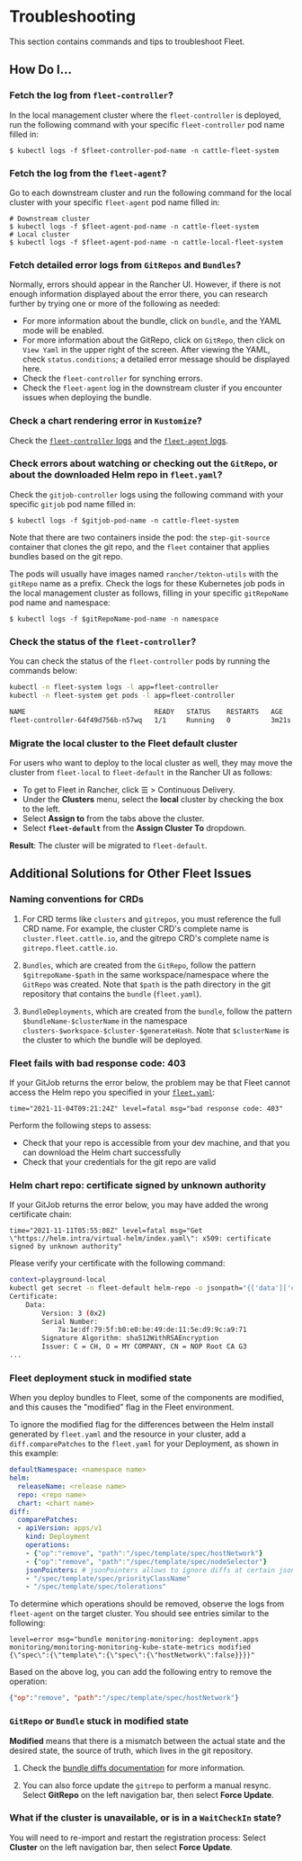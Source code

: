 # Troubleshooting

This section contains commands and tips to troubleshoot Fleet.

## **How Do I...**


### Fetch the log from `fleet-controller`?

In the local management cluster where the `fleet-controller` is deployed, run the following command with your specific `fleet-controller` pod name filled in:

```
$ kubectl logs -f $fleet-controller-pod-name -n cattle-fleet-system
```

### Fetch the log from the `fleet-agent`?

Go to each downstream cluster and run the following command for the local cluster with your specific `fleet-agent` pod name filled in:

```
# Downstream cluster
$ kubectl logs -f $fleet-agent-pod-name -n cattle-fleet-system
# Local cluster
$ kubectl logs -f $fleet-agent-pod-name -n cattle-local-fleet-system
```

### Fetch detailed error logs from `GitRepos` and `Bundles`?

Normally, errors should appear in the Rancher UI. However, if there is not enough information displayed about the error there, you can research further by trying one or more of the following as needed:

- For more information about the bundle, click on `bundle`, and the YAML mode will be enabled. 
- For more information about the GitRepo, click on `GitRepo`, then click on `View Yaml` in the upper right of the screen. After viewing the YAML, check `status.conditions`; a detailed error message should be displayed here.
- Check the `fleet-controller` for synching errors.
- Check the `fleet-agent` log in the downstream cluster if you encounter issues when deploying the bundle.

### Check a chart rendering error in `Kustomize`?

Check the [`fleet-controller` logs](./troubleshooting.md#fetch-the-log-from-fleet-controller) and the [`fleet-agent` logs](./troubleshooting.md#fetch-the-log-from-the-fleet-agent).

### Check errors about watching or checking out the `GitRepo`, or about the downloaded Helm repo in `fleet.yaml`?

Check the `gitjob-controller` logs using the following command with your specific `gitjob` pod name filled in:

```
$ kubectl logs -f $gitjob-pod-name -n cattle-fleet-system
```

Note that there are two containers inside the pod: the `step-git-source` container that clones the git repo, and the `fleet` container that applies bundles based on the git repo. 

The pods will usually have images named `rancher/tekton-utils` with the `gitRepo` name as a prefix. Check the logs for these Kubernetes job pods in the local management cluster as follows, filling in your specific `gitRepoName` pod name and namespace:

```
$ kubectl logs -f $gitRepoName-pod-name -n namespace
```

### Check the status of the `fleet-controller`?

You can check the status of the `fleet-controller` pods by running the commands below:

```bash
kubectl -n fleet-system logs -l app=fleet-controller
kubectl -n fleet-system get pods -l app=fleet-controller
```

```bash
NAME                                READY   STATUS    RESTARTS   AGE
fleet-controller-64f49d756b-n57wq   1/1     Running   0          3m21s
```

### Migrate the local cluster to the Fleet default cluster

For users who want to deploy to the local cluster as well, they may move the cluster from `fleet-local` to `fleet-default` in the Rancher UI as follows:

- To get to Fleet in Rancher, click ☰ > Continuous Delivery.
- Under the **Clusters** menu, select the **local** cluster by checking the box to the left.
- Select **Assign to** from the tabs above the cluster.
- Select **`fleet-default`** from the **Assign Cluster To** dropdown.

**Result**: The cluster will be migrated to `fleet-default`.

## **Additional Solutions for Other Fleet Issues**

### Naming conventions for CRDs

1. For CRD terms like `clusters` and `gitrepos`, you must reference the full CRD name. For example, the cluster CRD's complete name is `cluster.fleet.cattle.io`, and the gitrepo CRD's complete name is `gitrepo.fleet.cattle.io`.

1. `Bundles`, which are created from the `GitRepo`, follow the pattern `$gitrepoName-$path` in the same workspace/namespace where the `GitRepo` was created. Note that `$path` is the path directory in the git repository that contains the `bundle` (`fleet.yaml`).

1. `BundleDeployments`, which are created from the `bundle`, follow the pattern `$bundleName-$clusterName` in the namespace `clusters-$workspace-$cluster-$generateHash`. Note that `$clusterName` is the cluster to which the bundle will be deployed.

### Fleet fails with bad response code: 403

If your GitJob returns the error below, the problem may be that Fleet cannot access the Helm repo you specified in your [`fleet.yaml`](./gitrepo-structure.md):

```
time="2021-11-04T09:21:24Z" level=fatal msg="bad response code: 403"
```

Perform the following steps to assess:

- Check that your repo is accessible from your dev machine, and that you can download the Helm chart successfully
- Check that your credentials for the git repo are valid

### Helm chart repo: certificate signed by unknown authority

If your GitJob returns the error below, you may have added the wrong certificate chain:

```
time="2021-11-11T05:55:08Z" level=fatal msg="Get \"https://helm.intra/virtual-helm/index.yaml\": x509: certificate signed by unknown authority" 
```

Please verify your certificate with the following command:

```bash
context=playground-local
kubectl get secret -n fleet-default helm-repo -o jsonpath="{['data']['cacerts']}" --context $context | base64 -d | openssl x509 -text -noout
Certificate:
    Data:
        Version: 3 (0x2)
        Serial Number:
            7a:1e:df:79:5f:b0:e0:be:49:de:11:5e:d9:9c:a9:71
        Signature Algorithm: sha512WithRSAEncryption
        Issuer: C = CH, O = MY COMPANY, CN = NOP Root CA G3
...

```
### Fleet deployment stuck in modified state

When you deploy bundles to Fleet, some of the components are modified, and this causes the "modified" flag in the Fleet environment.

To ignore the modified flag for the differences between the Helm install generated by `fleet.yaml` and the resource in your cluster, add a `diff.comparePatches` to the `fleet.yaml` for your Deployment, as shown in this example:


```yaml
defaultNamespace: <namespace name> 
helm:  
  releaseName: <release name>  
  repo: <repo name> 
  chart: <chart name>
diff:  
  comparePatches:  
  - apiVersion: apps/v1
    kind: Deployment
    operations:
    - {"op":"remove", "path":"/spec/template/spec/hostNetwork"}
    - {"op":"remove", "path":"/spec/template/spec/nodeSelector"}
    jsonPointers: # jsonPointers allows to ignore diffs at certain json path
    - "/spec/template/spec/priorityClassName"
    - "/spec/template/spec/tolerations" 
```

To determine which operations should be removed, observe the logs from `fleet-agent` on the target cluster. You should see entries similar to the following:

```text
level=error msg="bundle monitoring-monitoring: deployment.apps monitoring/monitoring-monitoring-kube-state-metrics modified {\"spec\":{\"template\":{\"spec\":{\"hostNetwork\":false}}}}"
```

Based on the above log, you can add the following entry to remove the operation:

```json
{"op":"remove", "path":"/spec/template/spec/hostNetwork"}
```

### `GitRepo` or `Bundle` stuck in modified state

**Modified** means that there is a mismatch between the actual state and the desired state, the source of truth, which lives in the git repository.

1. Check the [bundle diffs documentation](./bundle-diffs.md) for more information. 

1. You can also force update the `gitrepo` to perform a manual resync. Select **GitRepo** on the left navigation bar, then select **Force Update**.

### What if the cluster is unavailable, or is in a `WaitCheckIn` state?

You will need to re-import and restart the registration process: Select **Cluster** on the left navigation bar, then select **Force Update**.